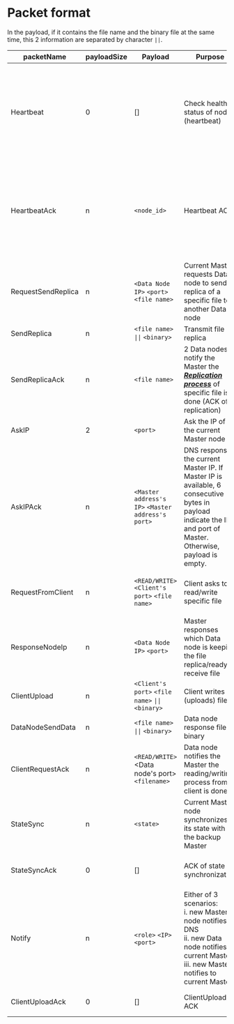 # Packet format

In the payload, if it contains the file name and the binary file at the same time, this 2 information are separated by character `||`.

| packetName         | payloadSize | Payload                                           | Purpose                                                                                                                                                         | From -> To                                                                                        |
| ------------------ | ----------- | ------------------------------------------------- | --------------------------------------------------------------------------------------------------------------------------------------------------------------- | ------------------------------------------------------------------------------------------------- |
| Heartbeat          | 0           | []                                                | Check health status of nodes (heartbeat)                                                                                                                        | Current Master -> Data node<br>Current Master -> Backup Master<br>Backup Master -> Current Master |
| HeartbeatAck       | n           | `<node_id>`                                       | Heartbeat ACK                                                                                                                                                   | Data node -> Current Master<br>Current Master -> Backup Master<br>Backup Master -> Current Master |
| RequestSendReplica | n           | `<Data Node IP>` `<port>` `<file name>`           | Current Master requests Data node to send a replica of a specific file to another Data node                                                                     | Current Master -> Data node                                                                       |
| SendReplica        | n           | `<file name>` `\|\|` `<binary>`                   | Transmit file replica                                                                                                                                           | Data node -> Data node                                                                            |
| SendReplicaAck     | n           | `<file name>`                                     | 2 Data nodes notify the Master the [**_Replication process_**](#replication) of specific file is done (ACK of replication)                                      | Data node -> Current Master                                                                       |
| AskIP              | 2           | `<port>`                                          | Ask the IP of the current Master node                                                                                                                           | Payload Client -> DNS                                                                             |
| AskIPAck           | n           | `<Master address's IP>` `<Master address's port>` | DNS responses the current Master IP. If Master IP is available, 6 consecutive bytes in payload indicate the IP and port of Master. Otherwise, payload is empty. | DNS -> Client                                                                                     |
| RequestFromClient  | n           | `<READ/WRITE>` `<Client's port>` `<file name>`    | Client asks to read/write specific file                                                                                                                         | Client -> Current Master<br>Client -> Data node                                                   |
| ResponseNodeIp     | n           | `<Data Node IP>` `<port>`                         | Master responses which Data node is keeping the file replica/ready to receive file                                                                              | Current Master -> Client                                                                          |
| ClientUpload       | n           | `<Client's port>` `<file name>` `\|\|` `<binary>` | Client writes (uploads) file                                                                                                                                    | Client -> Data node                                                                               |
| DataNodeSendData   | n           | `<file name>` `\|\|` `<binary>`                   | Data node response file binary                                                                                                                                  | Data node -> Client                                                                               |
| ClientRequestAck   | n           | `<READ/WRITE>` <Data node's port> `<filename>`    | Data node notifies the Master the reading/writing process from client is done                                                                                   | Data node -> Current Master                                                                       |
| StateSync          | n           | `<state>`                                         | Current Master node synchronizes its state with the backup Master                                                                                               | Current Master -> Backup Master                                                                   |
| StateSyncAck       | 0           | []                                                | ACK of state synchronization                                                                                                                                    | Backup Master -> Current Master                                                                   |
| Notify             | n           | `<role>` `<IP>` `<port>`                          | Either of 3 scenarios:<br>i. new Master node notifies to DNS<br>ii. new Data node notifies to current Master <br>iii. new Master notifies to current Master     | Master -> DNS<br>Master -> Master<br>Data node -> Master                                          |
| ClientUploadAck    | 0           | []                                                | ClientUpload ACK                                                                                                                                                | Master/Data node -> Client                                                                        |
